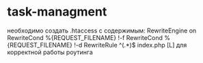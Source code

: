 # task-managment
необходимо создать .htaccess с содержимым:
    RewriteEngine on
    RewriteCond %{REQUEST_FILENAME} !-f
    RewriteCond %{REQUEST_FILENAME} !-d
    RewriteRule ^(.*)$ index.php [L]
для корректной работы роутинга
